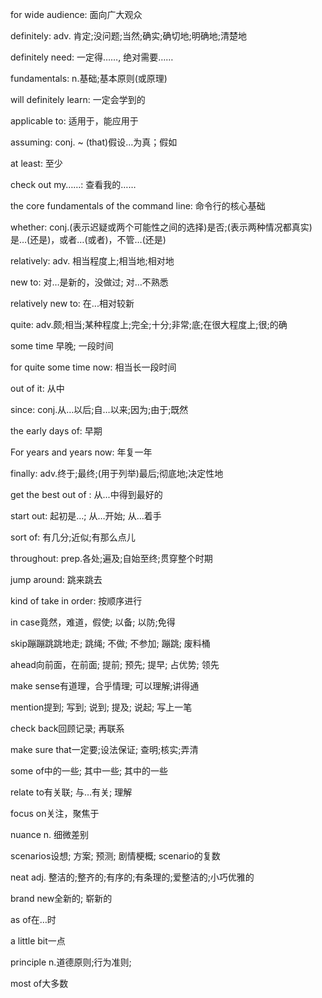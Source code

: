 for wide audience: 面向广大观众

definitely: adv. 肯定;没问题;当然;确实;确切地;明确地;清楚地


definitely need: 一定得……, 绝对需要……

fundamentals: n.基础;基本原则(或原理)

will definitely learn: 一定会学到的

applicable to: 适用于，能应用于

assuming: conj. ~ (that)假设…为真；假如

at least: 至少

check out my……: 查看我的……

the core fundamentals of the command line: 命令行的核心基础 

whether: conj.(表示迟疑或两个可能性之间的选择)是否;(表示两种情况都真实)是…(还是)，或者…(或者)，不管…(还是)

relatively: adv. 相当程度上;相当地;相对地

new to: 对…是新的，没做过; 对…不熟悉

relatively new to: 在...相对较新

quite: adv.颇;相当;某种程度上;完全;十分;非常;底;在很大程度上;很;的确

some time 早晚; 一段时间

for quite some time now: 相当长一段时间

out of it: 从中

since: conj.从…以后;自…以来;因为;由于;既然

the early days of: 早期

For years and years now: 年复一年

finally: adv.终于;最终;(用于列举)最后;彻底地;决定性地

get the best out of : 从...中得到最好的

start out: 起初是…; 从…开始; 从…着手

sort of: 有几分;近似;有那么点儿

throughout: prep.各处;遍及;自始至终;贯穿整个时期

jump around: 跳来跳去

kind of take in order: 按顺序进行

in case竟然，难道，假使; 以备; 以防;免得

skip蹦蹦跳跳地走; 跳绳; 不做; 不参加; 蹦跳; 废料桶

ahead向前面，在前面; 提前; 预先; 提早; 占优势; 领先

make sense有道理，合乎情理; 可以理解;讲得通

mention提到; 写到; 说到; 提及; 说起; 写上一笔

check back回顾记录; 再联系

make sure that一定要;设法保证; 查明;核实;弄清

some of中的一些; 其中一些; 其中的一些

relate to有关联; 与…有关; 理解

focus on关注，聚焦于

nuance n. 细微差别

scenarios设想; 方案; 预测; 剧情梗概; scenario的复数

neat adj. 整洁的;整齐的;有序的;有条理的;爱整洁的;小巧优雅的

brand new全新的; 崭新的

as of在…时

a little bit一点

principle n.道德原则;行为准则;

most of大多数